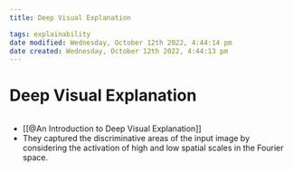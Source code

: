 ```yaml
---
title: Deep Visual Explanation

tags: explainability 
date modified: Wednesday, October 12th 2022, 4:44:14 pm
date created: Wednesday, October 12th 2022, 4:44:13 pm
---
```


# Deep Visual Explanation
```toc
```
- [[@An Introduction to Deep Visual Explanation]]
- They captured the discriminative areas of the input image by considering the activation of high and low spatial scales in the Fourier space.

